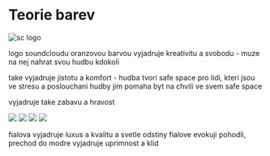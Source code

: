# Teorie barev

![sc logo](https://1000logos.net/wp-content/uploads/2021/04/Soundcloud-logo-500x281.png)

logo soundcloudu oranzovou barvou vyjadruje kreativitu a svobodu - muze na nej nahrat svou hudbu kdokoli

take vyjadruje jistotu a komfort - hudba tvori safe space pro lidi, kteri jsou ve stresu a poslouchani hudby jim pomaha byt na chvili ve svem safe space

vyjadruje take zabavu a hravost

![](https://fakeimg.pl/200x200/c6a5f7/C6A5F7)
![](https://fakeimg.pl/200x200/8871d1/8871D1)
![](https://fakeimg.pl/200x200/5243ea/5243EA)
![](https://fakeimg.pl/200x200/666ed1/666ED1)

fialova vyjadruje luxus a kvalitu a svetle odstiny fialove evokuji pohodli, prechod do modre vyjadruje uprimnost a klid


